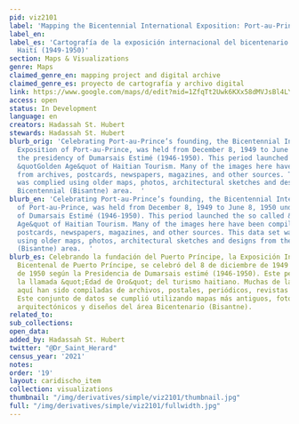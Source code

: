 ```yaml
---
pid: viz2101
label: 'Mapping the Bicentennial International Exposition: Port-au-Prince, Haiti (1949-1950)'
label_en:
label_es: 'Cartografía de la exposición internacional del bicentenario: Port-au-Prince,
  Haití (1949-1950)'
section: Maps & Visualizations
genre: Maps
claimed_genre_en: mapping project and digital archive
claimed_genre_es: proyecto de cartografía y archivo digital
link: https://www.google.com/maps/d/edit?mid=1ZfqTt2Uwk6KXx58dMVJsBl4LYxBg4AaY&ll=18.542926165759617%2C-72.34469624999997&z=15
access: open
status: In Development
language: en
creators: Hadassah St. Hubert
stewards: Hadassah St. Hubert
blurb_orig: 'Celebrating Port-au-Prince’s founding, the Bicentennial International
  Exposition of Port-au-Prince, was held from December 8, 1949 to June 8, 1950 under
  the presidency of Dumarsais Estimé (1946-1950). This period launched the so called
  &quotGolden Age&quot of Haitian Tourism. Many of the images here have been compiled
  from archives, postcards, newspapers, magazines, and other sources. This data set
  was complied using older maps, photos, architectural sketches and designs from the
  Bicentennial (Bisantne) area.  '
blurb_en: 'Celebrating Port-au-Prince’s founding, the Bicentennial International Exposition
  of Port-au-Prince, was held from December 8, 1949 to June 8, 1950 under the presidency
  of Dumarsais Estimé (1946-1950). This period launched the so called &quotGolden
  Age&quot of Haitian Tourism. Many of the images here have been compiled from archives,
  postcards, newspapers, magazines, and other sources. This data set was complied
  using older maps, photos, architectural sketches and designs from the Bicentennial
  (Bisantne) area.  '
blurb_es: Celebrando la fundación del Puerto Príncipe, la Exposición Internacional
  Bicentenal de Puerto Príncipe, se celebró del 8 de diciembre de 1949 al 8 de junio
  de 1950 según la Presidencia de Dumarsais estimé (1946-1950). Este período lanzó
  la llamada &quot;Edad de Oro&quot; del turismo haitiano. Muchas de las imágenes
  aquí han sido compiladas de archivos, postales, periódicos, revistas y otras fuentes.
  Este conjunto de datos se cumplió utilizando mapas más antiguos, fotos, bocetos
  arquitectónicos y diseños del área Bicentenario (Bisantne).
related_to:
sub_collections:
open_data:
added_by: Hadassah St. Hubert
twitter: "@Dr_Saint_Herard"
census_year: '2021'
notes:
order: '19'
layout: caridischo_item
collection: visualizations
thumbnail: "/img/derivatives/simple/viz2101/thumbnail.jpg"
full: "/img/derivatives/simple/viz2101/fullwidth.jpg"
---
```

